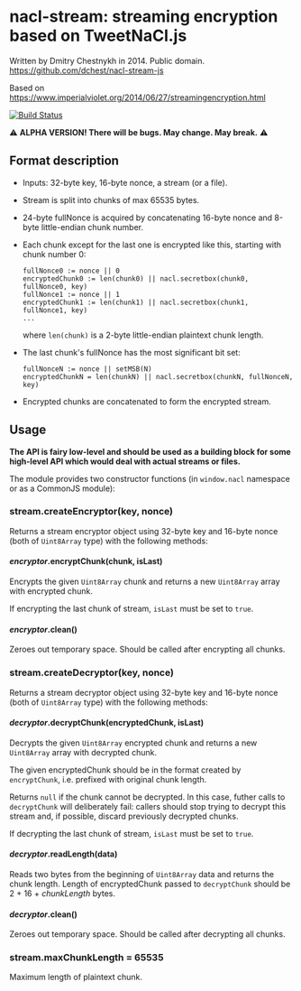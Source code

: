 nacl-stream: streaming encryption based on TweetNaCl.js
=======================================================

Written by Dmitry Chestnykh in 2014. Public domain. 
<https://github.com/dchest/nacl-stream-js>

Based on
<https://www.imperialviolet.org/2014/06/27/streamingencryption.html>

[![Build Status](https://travis-ci.org/dchest/nacl-stream-js.svg?branch=master)
](https://travis-ci.org/dchest/nacl-stream-js)

:warning: **ALPHA VERSION! There will be bugs. May change. May break.** :warning:

Format description
------------------

- Inputs: 32-byte key, 16-byte nonce, a stream (or a file).
- Stream is split into chunks of max 65535 bytes.
- 24-byte fullNonce is acquired by concatenating 16-byte nonce and 8-byte
  little-endian chunk number.
- Each chunk except for the last one is encrypted like this, starting with
  chunk number 0:
  ```
  fullNonce0 := nonce || 0
  encryptedChunk0 := len(chunk0) || nacl.secretbox(chunk0, fullNonce0, key)
  fullNonce1 := nonce || 1
  encryptedChunk1 := len(chunk1) || nacl.secretbox(chunk1, fullNonce1, key)
  ...
  ```
  where `len(chunk)` is a 2-byte little-endian plaintext chunk length.

- The last chunk's fullNonce has the most significant bit set:
  ```
  fullNonceN := nonce || setMSB(N)
  encryptedChunkN = len(chunkN) || nacl.secretbox(chunkN, fullNonceN, key)
  ```
- Encrypted chunks are concatenated to form the encrypted stream.

Usage
-----

**The API is fairy low-level and should be used as a building block for some
high-level API which would deal with actual streams or files.**

The module provides two constructor functions (in `window.nacl` namespace or as
a CommonJS module):

### stream.createEncryptor(key, nonce)

Returns a stream encryptor object using 32-byte key and 16-byte nonce (both of
`Uint8Array` type) with the following methods:

#### *encryptor*.encryptChunk(chunk, isLast)

Encrypts the given `Uint8Array` chunk and returns a new `Uint8Array` array
with encrypted chunk.

If encrypting the last chunk of stream, `isLast` must be set to `true`.

#### *encryptor*.clean()
 
Zeroes out temporary space. Should be called after encrypting all chunks.

### stream.createDecryptor(key, nonce)

Returns a stream decryptor object using 32-byte key and 16-byte nonce (both of
`Uint8Array` type) with the following methods:

#### *decryptor*.decryptChunk(encryptedChunk, isLast)

Decrypts the given `Uint8Array` encrypted chunk and returns a new `Uint8Array`
array with decrypted chunk.

The given encryptedChunk should be in the format created by `encryptChunk`,
i.e. prefixed with original chunk length.

Returns `null` if the chunk cannot be decrypted. In this case, futher
calls to `decryptChunk` will deliberately fail: callers should stop trying
to decrypt this stream and, if possible, discard previously decrypted
chunks.

If decrypting the last chunk of stream, `isLast` must be set to `true`.

#### *decryptor*.readLength(data)

Reads two bytes from the beginning of `Uint8Array` data and returns the chunk
length. Length of encryptedChunk passed to `decryptChunk` should be 2 + 16 +
*chunkLength* bytes.

#### *decryptor*.clean()
 
Zeroes out temporary space. Should be called after decrypting all chunks.

### stream.maxChunkLength = 65535

Maximum length of plaintext chunk.
